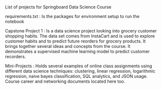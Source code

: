 List of projects for Springboard Data Science Course

requirements.txt : Is the packages for environment setup to run the notebook

Capstone Project 1 :  Is a data science project looking into grocery customer shopping habits. The data set comes from InstaCart and is used to explore customer habits and to predict future reorders for grocery products. It brings together several ideas and concepts from the course. It demonstrates a supervised machine learning model to predict customer recorders.

Mini-Projects : Holds several examples of online class assignments using different data science techniques: clustering, linear regression, logarithmic regression, naive bayes classification, SQL analytics, and JSON usage. Course career and networking documents located here too.

